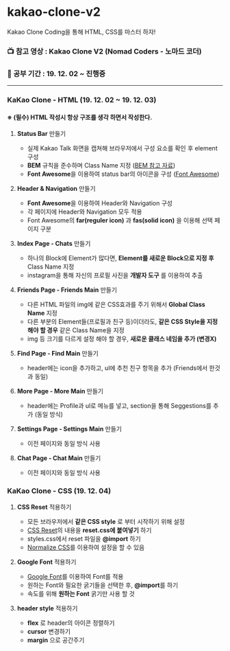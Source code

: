 # kakao-clone-v2
 
Kakao Clone Coding을 통해 HTML, CSS를 마스터 하자!

### :tv: 참고 영상 : Kakao Clone V2 (Nomad Coders - 노마드 코더)
### :date: 공부 기간 : 19. 12. 02 ~ 진행중

---

### KaKao Clone - HTML (19. 12. 02 ~ 19. 12. 03)

#### ※ (필수) HTML 작성시 항상 구조를 생각 하면서 작성한다.

1. **Status Bar** 만들기 
     - 실제 Kakao Talk 화면을 캡쳐해 브라우저에서 구성 요소를 확인 후 element 구성
     - **BEM** 규칙을 준수하며 Class Name 지정 ([BEM 참고 자료](http://getbem.com/))
     - **Font Awesome**을 이용하여 status bar의 아이콘을 구성 ([Font Awesome](https://fontawesome.com/))

2. **Header & Navigation** 만들기
      - **Font Awesome**을 이용하여 Header와 Navigation 구성
      - 각 페이지에 Header와 Navigation 모두 적용
      - Font Awesome의 **far(reguler icon)** 과 **fas(solid icon)** 을 이용해 선택 페이지 구분

3. **Index Page - Chats** 만들기
      - 하나의 Block에 Element가 많다면, **Element를 새로운 Block으로 지정 후** Class Name 지정 
      - instagram을 통해 자신의 프로필 사진을 **개발자 도구** 를 이용하여 추출

4. **Friends Page - Friends Main** 만들기
      - 다른 HTML 파일의 img에 같은 CSS효과를 주기 위해서 **Global Class Name** 지정 
      - 다른 부분의 Element들(프로필과 친구 등)이더라도, **같은 CSS Style을 지정해야 할 경우** 같은 Class Name을 지정
      - img 등 크기를 다르게 설정 해야 할 경우, **새로운 클래스 네임을 추가 (변경X)**

5. **Find Page - Find Main** 만들기
      - header에는 icon을 추가하고, ul에 추천 친구 항목을 추가 (Friends에서 한것과 동일)

6. **More Page - More Main** 만들기
      - header에는 Profile과 ul로 메뉴를 넣고, section을 통해 Seggestions를 추가 (동일 방식)

7. **Settings Page - Settings Main** 만들기
      - 이전 페이지와 동일 방식 사용

8. **Chat Page - Chat Main** 만들기
      - 이전 페이지와 동일 방식 사용


### KaKao Clone - CSS (19. 12. 04)

1. **CSS Reset** 적용하기
      - 모든 브라우저에서 **같은 CSS style** 로 부터 시작하기 위해 설정
      - [CSS Reset](https://meyerweb.com/eric/tools/css/reset/)의 내용을 **reset.css에 붙여넣기** 하기
      - styles.css에서 reset 파일을 **@import** 하기
      - [Normalize CSS](https://necolas.github.io/normalize.css/)를 이용하여 설정을 할 수 있음

2. **Google Font** 적용하기
      - [Google Font](https://fonts.google.com/)를 이용하여 Font를 적용
      - 원하는 Font와 필요한 굵기들을 선택한 후, **@import**를 하기
      - 속도를 위해 **원하는 Font** 굵기만 사용 할 것

3. **header style** 적용하기
      - **flex** 로 header의 아이콘 정렬하기
      - **cursor** 변경하기 
      - **margin** 으로 공간주기 
